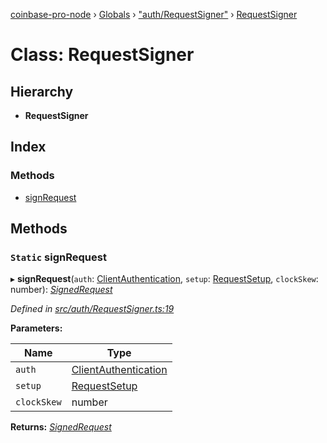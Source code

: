 [coinbase-pro-node](../README.md) › [Globals](../globals.md) › ["auth/RequestSigner"](../modules/_auth_requestsigner_.md) › [RequestSigner](_auth_requestsigner_.requestsigner.md)

# Class: RequestSigner

## Hierarchy

- **RequestSigner**

## Index

### Methods

- [signRequest](_auth_requestsigner_.requestsigner.md#static-signrequest)

## Methods

### `Static` signRequest

▸ **signRequest**(`auth`: [ClientAuthentication](../interfaces/_coinbasepro_.clientauthentication.md), `setup`: [RequestSetup](../interfaces/_auth_requestsigner_.requestsetup.md), `clockSkew`: number): _[SignedRequest](../interfaces/_auth_requestsigner_.signedrequest.md)_

_Defined in [src/auth/RequestSigner.ts:19](https://github.com/bennyn/coinbase-pro-node/blob/2c257dd/src/auth/RequestSigner.ts#L19)_

**Parameters:**

| Name        | Type                                                                        |
| ----------- | --------------------------------------------------------------------------- |
| `auth`      | [ClientAuthentication](../interfaces/_coinbasepro_.clientauthentication.md) |
| `setup`     | [RequestSetup](../interfaces/_auth_requestsigner_.requestsetup.md)          |
| `clockSkew` | number                                                                      |

**Returns:** _[SignedRequest](../interfaces/_auth_requestsigner_.signedrequest.md)_

